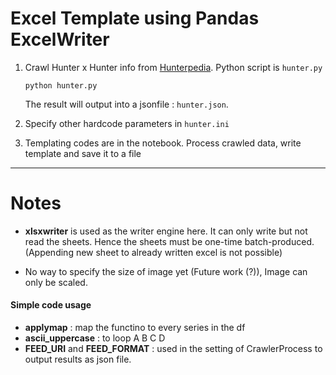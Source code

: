 # Excel Template using Pandas ExcelWriter

1. Crawl Hunter x Hunter info from [Hunterpedia](http://hunterxhunter.wikia.com/wiki/Hunterpedia). Python script is `hunter.py`
    ```
    python hunter.py
    ```
    The result will output into a jsonfile : `hunter.json`.
    
2. Specify other hardcode parameters in `hunter.ini`

3. Templating codes are in the notebook. Process crawled data, write template and save it to a file

---

# Notes
- **xlsxwriter** is used as the writer engine here. It can only write but not read the sheets. Hence the sheets must be one-time batch-produced. (Appending new sheet to already written excel is not possible)

- No way to specify the size of image yet (Future work (?)), Image can only be scaled.

#### Simple code usage
- **applymap** : map the functino to every series in the df
- **ascii_uppercase** : to loop A B C D
- **FEED_URI** and **FEED_FORMAT** : used in the setting of CrawlerProcess to output results as json file.